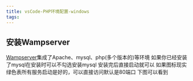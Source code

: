 ```yaml
---
title: vsCode-PHP环境配置-windows
tags:
---
```


## 安装Wampserver

[Wampserver](https://nchc.dl.sourceforge.net/project/wampserver/WampServer%203/WampServer%203.0.0/wampserver3.2.0_x64.exe)集成了Apache、mysql、php(多个版本的)等环境
如果你已经安装了mysql在安装时可以不勾选安装mysql
安装完后直接启动就可以
如果图标现实绿色表所有服务启动是好的，可以直接访问默认是80端口
下图可以看到

